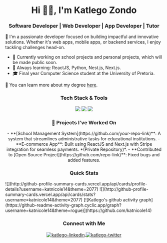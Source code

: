<h1 align="center">Hi 👋🏾, I'm Katlego Zondo</h1>
<h3 align="center">Software Developer | Web Developer | App Developer | Tutor</h3>

🚀 I'm a passionate developer focused on building impactful and innovative solutions. Whether it's web apps, mobile apps, or backend services, I enjoy tackling challenges head-on.

- 🔭 Currently working on school projects and personal projects, which will be made public soon.
- 🌱 Always learning: ReactJS, Python, Nest.js, Next.js.
- 🎓 Final year Computer Science student at the University of Pretoria.
  
📄 You can learn more about my degree [here](https://www.up.ac.za/yearbooks/2023/EBIT-faculty/UD-programmes/view/12134001#fin).

<div align="center">
<h3 align="center">Tech Stack & Tools</h3>
<p align="center">
  <img src="https://img.shields.io/badge/ReactJS-%2320232a.svg?style=for-the-badge&logo=react&logoColor=%2361DAFB"/>
  <img src="https://img.shields.io/badge/Jest-C21325.svg?style=for-the-badge&logo=jest&logoColor=white"/>
  <img src="https://img.shields.io/badge/Cypress-17202C.svg?style=for-the-badge&logo=cypress&logoColor=white"/>
</p>

<h3 align="center">🚀 Projects I've Worked On</h3>
- **[School Management System](https://github.com/your-repo-link)**: A system that streamlines administrative tasks for educational institutions.
- **E-commerce App**: Built using ReactJS and Next.js with Stripe integration for seamless payments. *(Private Repository)*.
- **Contributed to [Open Source Project](https://github.com/repo-link)**: Fixed bugs and added features.
</div>

<h3 align="center">Quick Stats</h3>
![](http://github-profile-summary-cards.vercel.app/api/cards/profile-details?username=katnicole14&theme=2077)
![](http://github-profile-summary-cards.vercel.app/api/cards/stats?username=katnicole14&theme=2077)
[![Katlego's github activity graph](https://github-readme-activity-graph.cyclic.app/graph?username=katnicole14&theme=rogue)](https://github.com/katnicole14)

<h3 align="center">Connect with Me</h3>
<p align="center">
  <a href="https://www.linkedin.com/in/katlegozondo" target="blank">
    <img align="center" src="https://img.shields.io/badge/-LinkedIn-%230077B5?style=for-the-badge&logo=linkedin&logoColor=white" alt="katlego-linkedin"/>
  </a>
  <a href="https://twitter.com/katlegozondo" target="blank">
    <img align="center" src="https://img.shields.io/badge/-Twitter-%231DA1F2?style=for-the-badge&logo=twitter&logoColor=white" alt="katlego-twitter"/>
  </a>
</p>





